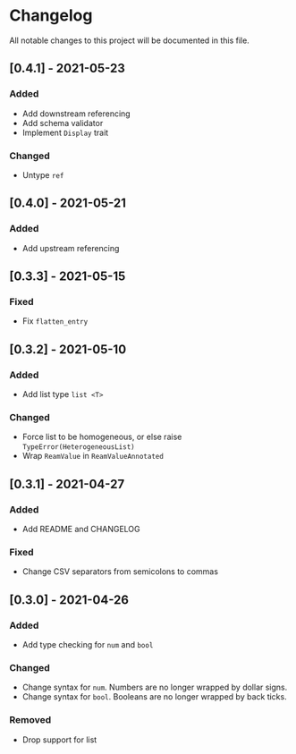 # Changelog

All notable changes to this project will be documented in this file.

## [0.4.1] - 2021-05-23
### Added
- Add downstream referencing
- Add schema validator
- Implement `Display` trait

### Changed
- Untype `ref`

## [0.4.0] - 2021-05-21
### Added
- Add upstream referencing

## [0.3.3] - 2021-05-15
### Fixed
- Fix `flatten_entry`

## [0.3.2] - 2021-05-10
### Added
- Add list type `list <T>`

### Changed
- Force list to be homogeneous, or else raise `TypeError(HeterogeneousList)`
- Wrap `ReamValue` in `ReamValueAnnotated`

## [0.3.1] - 2021-04-27
### Added
- Add README and CHANGELOG

### Fixed
- Change CSV separators from semicolons to commas

## [0.3.0] - 2021-04-26
### Added
- Add type checking for `num` and `bool`

### Changed
- Change syntax for `num`. Numbers are no longer wrapped by dollar signs.
- Change syntax for `bool`. Booleans are no longer wrapped by back ticks.

### Removed
- Drop support for list
